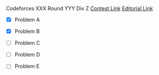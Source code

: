 Codeforces XXX Round YYY Div Z
[Contest Link](http://codeforces.com/contest/936)
[Editorial Link](http://codeforces.com/blog/entry/)

- [x] Problem A

- [x] Problem B

- [ ] Problem C

- [ ] Problem D

- [ ] Problem E
